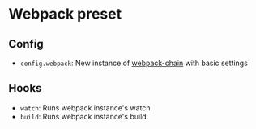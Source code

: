 # Webpack preset

## Config

- `config.webpack`: New instance of [webpack-chain](https://www.npmjs.com/package/webpack-chain) with basic settings

## Hooks

- `watch`: Runs webpack instance's watch
- `build`: Runs webpack instance's build
